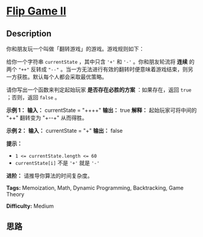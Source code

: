 # [Flip Game II][title]

## Description

你和朋友玩一个叫做「翻转游戏」的游戏。游戏规则如下：

给你一个字符串 `currentState` ，其中只含 `'+'` 和 `'-'` 。你和朋友轮流将  **连续** 的两个 `"++"` 反转成
`"--"` 。当一方无法进行有效的翻转时便意味着游戏结束，则另一方获胜。默认每个人都会采取最优策略。

请你写出一个函数来判定起始玩家 **是否存在必胜的方案** ：如果存在，返回 `true` ；否则，返回 `false` 。



**示例 1：**
            **输入：** currentState = "++++"    **输出：** true    **解释：** 起始玩家可将中间的 "++" 翻转变为 "+--+" 从而得胜。

**示例 2：**
            **输入：** currentState = "+"    **输出：** false    



**提示：**

  * `1 <= currentState.length <= 60`
  * `currentState[i]` 不是 `'+'` 就是 `'-'`



**进阶：** 请推导你算法的时间复杂度。


**Tags:** Memoization, Math, Dynamic Programming, Backtracking, Game Theory

**Difficulty:** Medium

## 思路

[title]: https://leetcode-cn.com/problems/flip-game-ii
